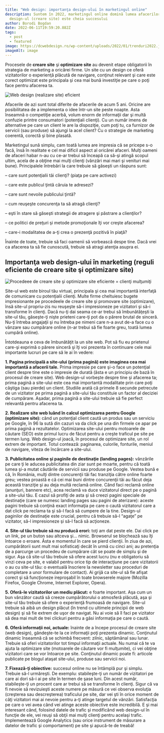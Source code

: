 ```yaml
---
title: "Web design: importanţa design-ului în marketingul online"
description: Suntem în 2022, marketingul online domină lumea afacerilor şi web
  design-ul (creare site) este cheia succesului
author: Borodi Bogdan
date: 2022-06-11T19:59:20.882Z
tags:
  - post
  - featured
image: https://dcwebdesign.ro/wp-content/uploads/2022/01/trenduri2022.jpg
imageAlt: image
---
```

<!--StartFragment-->

Procesele de **creare site** şi **optimizare site** au devenit etape obligatorii în strategia de marketing a oricărei firme. Un site cu un design ce oferă vizitatorilor o experienţă plăcută de navigare, conţinut relevant şi care este corect optimizat este principala şi cea mai bună investiţie pe care o poţi face pentru afacerea ta.

![Web design (realizare site) eficient](https://conceptie.ro/wp-content/uploads/2014/03/web-design-realizare-site-eficient.jpg "Web design (realizare site) eficient")

Afacerile de azi sunt total diferite de afacerile de acum 5 ani. Oricine are posibilitatea de a implementa o idee într-un site peste noapte. Asta înseamnă o competiţie acerbă, volum enorm de informaţii dar şi multă confuzie printre consumatori (potenţiali clienţi). Cu un număr imens de alternative pe care un client le are la dispoziţie, cum poţi tu, ca furnizor de servicii (sau produse) să ajungi la acel client? Cu o strategie de marketing coerentă, corectă şi bine plasată.

Marketingul sună simplu, cam toată lumea are impresia că se pricepe s-o facă, însă în realitate e cel mai dificil aspect al oricărei afaceri. Mulţi oameni de afaceri habar n-au cu ce-ar trebui să înceapă ca să-şi atingă scopul ultim, acela de a obţine mai mulţi clienţi (vânzări mai mari şi venituri mai bune). Principalele întrebări la care trebuie să găseşti un răspuns sunt:

– care sunt potenţialii tăi clienţi? (piaţa pe care activezi)

– care este publicul ţintă căruia te adresezi?

– care sunt nevoile publicului ţintă?

– cum reuşeşte concurenţa ta să atragă clienţi?

– eşti în stare să găseşti strategii de atragere şi păstrare a clienţilor?

– ce politici de preţuri şi metode promoţionale îţi vor creşte afacerea?

– care-i modalitatea de a-ţi crea o prezenţă pozitivă în piaţă?

Înainte de toate, trebuie să faci oamenii să vorbească despe tine. Dacă vrei ca afacerea ta să fie cunoscută, trebuie să atragi atenţia asupra ei.

## **Importanţa web design-ului în marketing (reguli eficiente de creare site şi optimizare site)**

![Procedeee de creare site şi optimizare site eficiente = clienţi mulţumiţi](https://conceptie.ro/wp-content/uploads/2014/03/creare-site-optimizare-site-eficiente-clienti-multumiti.jpg "Procedeee de creare site şi optimizare site eficiente = clienţi mulţumiţi")

Site-ul web este biroul tău virtual, principala şi cea mai importantă interfaţă de comunicare cu potenţialii clienţi. Multe firme cheltuiesc bugete impresionante pe procedeele de creare site şi promovare site (optimizare), însă site-ul propriu-zis nu reuşeşte să-i impresioneze pe vizitatori şi să-i transforme în clienţi. Dacă nu-ţi dai seama ce-ar trebui să îmbunătăţeşti la site-ul tău, găseşte-ţi nişte prieteni care-ţi pot da o părere brutal de sinceră. Nu-ţi întreba angajaţii şi nu întreba pe nimeni care n-a avut de-a face cu o vânzare sau cumpărare online (n-ar trebui să fie foarte greu, toată lumea cumpără online).

Întotdeauna e ceva de îmbunătăţit la un site web. Pot să fiu eu prietenul care-şi exprimă o părere sinceră şi îţi voi prezenta în continuare cele mai importante lucruri pe care să le ai în vedere:

**1. Pagina principală a site-ului (prima pagină) este imaginea cea mai importantă a afacerii tale.** Prima impresie pe care şi-o face un potenţial client despre tine este o impresie de durată (ăsta e un principiu de bază în procesul de creare site). Web design-ul vorbeşte despre tine şi afacerea ta; prima pagină a site-ului este cea mai importantă modalitate prin care poţi câştiga (sau pierde) un client. Studiile arată că primele 8 secunde petrecute de un vizitator pe prima pagină a site-ului tău constituie un factor al deciziei de cumpărare. Aşadar, prima pagină a site-ului trebuie să fie perfect relevantă pentru afacerea ta.

**2. Realizare site web luând în calcul optimizarea pentru Google (optimizare site):** când un potenţial client caută un produs sau un serviciu pe Google, în 96 la sută din cazuri va da click pe una din firmele ce apar pe prima pagină a rezultatelor. Optimizarea site-ului pentru motoarele de căutare (SEO) este primul lucru de făcut pentru a creşte traficul pe site pe termen lung. Web design-ul joacă, în procesul de optimizare site, un rol extrem de important. Totul contează: paginarea, culorile, fonturile, meniul de navigare, viteza de încărcare a site-ului.

**3. Publicitatea online şi paginile de destinaţie (landing pages):** vânzările pe care ţi le aducea publicitatea din ziar sunt pe moarte, pentru că toată lumea şi-a mutat căutările de servicii sau produse pe Google. Vestea bună e că, în România, mulţi dintre concurenţii tăi fac tranziţia către online foarte greu; vestea proastă e că cei mai buni dintre concurenţii tăi au făcut deja această tranziţie şi au deja multă reclamă online. Când faci reclamă online (anunţuri, bannere etc), acea reclamă va duce vizitatorul direct pe o pagină a site-ului tău. E cazul să profiţi de asta şi să creezi pagini speciale de destinaţie (care se numesc landing pages sau pagini de aterizare): aceste pagini trebuie să conţină exact informaţia pe care o caută vizitatorul care a dat click pe reclama ta şi să-l facă să cumpere de la tine. Design-ul paginilor de destinaţie este crucial, pentru că trebuie să-l “agaţe” pe vizitator, să-l impresioneze şi să-l facă să acţioneze.

**4. Site-ul tău trebuie să nu producă erori:** toţi am dat peste ele. Dai click pe un link, pe un buton sau altceva şi… nimic. Browserul se blochează sau îţi întoarce o eroare. Ăsta e momentul în care se pierd clienţii. În ziua de azi, cumpărătorii sunt mult mai sofisticaţi decât în urmă cu cinci ani; au pretenţia de a parcurge un procedeu de cumpărare cât se poate de simplu şi de sigur. Aşa că site-ul tău trebuie să ofere acest lucru (nu e obligatoriu să vinzi ceva pe site, e valabil pentru orice tip de interacţiune pe care vizitatorii o au cu site-ul tău: o eventuală înscriere la newsletter sau proceduri de completare a unor formulare de contact). Ai grijă ca site-ul să fie afişat corect şi să funcţioneze ireproşabil în toate browserele majore (Mozilla Firefox, Google Chrome, Internet Explorer, Opera).

**5. Oferă-le vizitatorilor un mediu plăcut:** e foarte important. Aşa cum un bun vânzător caută să creeze cumpărătorului o atmosferă plăcută, aşa şi site-ul tău trebuie să ofere o experienţă frumoasă de navigare. Site-ul trebuie să aibă un design plăcut (în trend cu ultimele principii de web design) şi să fie extrem de uşor de navigat. Nu ai voie să îl faci pe vizitator să dea mai mult de trei clickuri pentru a găsi informaţia pe care o caută.

**6. Oferă informaţii noi, actuale:** înainte de a începe procesul de creare site (web design), gândeşte-te la ce informaţii poţi prezenta dinamic. Conţinutul dinamic înseamnă că se schimbă frecvent: zilnic, săptămânal sau lunar. Trebuie să oferi vizitatorilor tot timpul informaţii actuale. Nu numai că te va ajuta la optimizare site (motoarele de căutare vor fi mulţumite), ci vei obţine vizitatori care se vor întoarce pe site. Conţinutul dinamic poate fi: articole publicate pe blogul ataşat site-ului, produse sau servicii noi.

**7. Fixează-ţi obiective:** succesul online nu se întâmplă pur şi simplu. Trebuie să-l urmăreşti. De exemplu: stabileşte-ţi un număr de vizitatori pe care ai dori să-i ai pe site în termen de şase luni. Din acest număr, stabileşte-ţi un procent care ar trebui să se transforme în clienţi. Sigur că va fi nevoie să revizuieşti aceste numere pe măsură ce vei observa evoluţia (creşterea sau descreşterea) traficului pe site, dar vei şti în orice moment de câţi vizitatori mai ai nevoie pentru a-ţi atinge targetul de vânzări. Satisfacţia pe care o vei avea când vei atinge aceste obiective este incredibilă. E şi mai interesant când, folosind datele de trafic şi modificând web design-ul în funcţie de ele, vei reuşi să obţii mai mulţi clienţi pentru acelaşi trafic. Implementează Google Analytics (sau orice instrument de măsurare a datelor de trafic şi comportament) pe site şi apucă-te de treabă!

<!--EndFragment-->